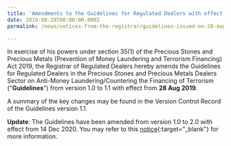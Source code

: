```yaml
---
title: 'Amendments to the Guidelines for Regulated Dealers with effect from 28 Aug 2019 (Version 1.1)'
date: 2019-08-28T00:00:00.000Z
permalink: /news/notices-from-the-registrar/guidelines-issued-on-28-august-2019

---
```



In exercise of his powers under section 35(1) of the Precious Stones and Precious Metals (Prevention of Money Laundering and Terrorism Financing) Act 2019, the Registrar of Regulated Dealers hereby amends the Guidelines for Regulated Dealers in the Precious Stones and Precious Metals Dealers Sector on Anti-Money Laundering/Countering the Financing of Terrorism ("**Guidelines**") from version 1.0 to 1.1 with effect from **28 Aug 2019**.

A summary of the key changes may be found in the Version Control Record of the Guidelines version 1.1.

**Update**: The Guidelines have been amended from version 1.0 to 2.0 with effect from 14 Dec 2020. You may refer to this [notice](/news/notices-from-the-registrar/amendments-to-subsidiary-legislation-and-guidelines-for-regulated-dealers-14-dec-2020){:target="_blank"} for more information.
